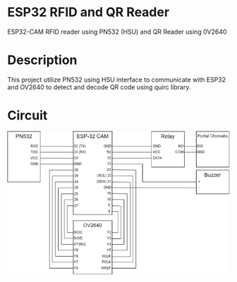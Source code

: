 # ESP32 RFID and QR Reader
ESP32-CAM RFID reader using PN532 (HSU) and QR Reader using 0V2640
# Description
This project utilize PN532 using HSU interface to communicate with ESP32 and OV2640 to detect and decode QR code using quirc library.
# Circuit
![Circuit](circuit.png)
#

